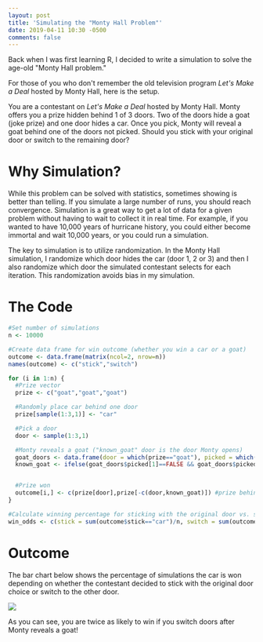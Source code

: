 ```yaml
---
layout: post
title: 'Simulating the "Monty Hall Problem"'
date: 2019-04-11 10:30 -0500
comments: false
---
```

Back when I was first learning R, I decided to write a simulation to solve the age-old "Monty Hall problem."

For those of you who don't remember the old television program *Let's Make a Deal* hosted by Monty Hall, here is the setup.

You are a contestant on *Let's Make a Deal* hosted by Monty Hall.  Monty offers you a prize hidden behind 1 of 3 doors.  Two of the doors hide a goat (joke prize) and one door hides a car.  Once you pick, Monty will reveal a goat behind one of the doors not picked.  Should you stick with your original door or switch to the remaining door?  

Why Simulation?
================
While this problem can be solved with statistics, sometimes showing is better than telling.  If you simulate a large number of runs, you should reach convergence.  Simulation is a great way to get a lot of data for a given problem without having to wait to collect it in real time.  For example, if you wanted to have 10,000 years of hurricane history, you could either become immortal and wait 10,000 years, or you could run a simulation.

The key to simulation is to utilize randomization.  In the Monty Hall simulation, I randomize which door hides the car (door 1, 2 or 3) and then I also randomize which door the simulated contestant selects for each iteration.  This randomization avoids bias in my simulation.

The Code
==============
~~~ R
#Set number of simulations
n <- 10000

#Create data frame for win outcome (whether you win a car or a goat)
outcome <- data.frame(matrix(ncol=2, nrow=n))
names(outcome) <- c("stick","switch")

for (i in 1:n) {
  #Prize vector
  prize <- c("goat","goat","goat")

  #Randomly place car behind one door
  prize[sample(1:3,1)] <- "car"

  #Pick a door
  door <- sample(1:3,1)

  #Monty reveals a goat ("known_goat" door is the door Monty opens)
  goat_doors <- data.frame(door = which(prize=="goat"), picked = which(prize=="goat") == door)
  known_goat <- ifelse(goat_doors$picked[1]==FALSE && goat_doors$picked[2]==FALSE,goat_doors$door[1],goat_doors$door[goat_doors$picked==FALSE])


  #Prize won
  outcome[i,] <- c(prize[door],prize[-c(door,known_goat)]) #prize behind original door and prize behind remaining door
}

#Calculate winning percentage for sticking with the original door vs. switching doors
win_odds <- c(stick = sum(outcome$stick=="car")/n, switch = sum(outcome$switch=="car")/n)
~~~

Outcome
===========
The bar chart below shows the percentage of simulations the car is won depending on whether the contestant decided to stick with the original door choice or switch to the other door.

<img src="{{'images/monty_hall.jpeg' | relative_url }}">

As you can see, you are twice as likely to win if you switch doors after Monty reveals a goat!



